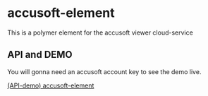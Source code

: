 # accusoft-element
This is a polymer element for the accusoft viewer cloud-service

## API and DEMO
You will gonna need an accusoft account key to see the demo live.

[(API-demo) accusoft-element](http://wizeteam.github.io/accusoft-element)